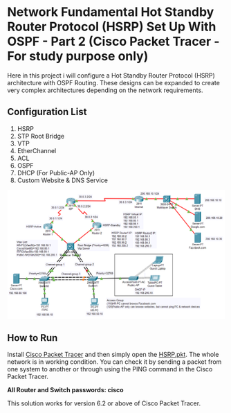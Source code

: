 # Network Fundamental Hot Standby Router Protocol (HSRP) Set Up With OSPF - Part 2 (Cisco Packet Tracer - For study purpose only)
Here in this project i will configure a Hot Standby Router Protocol (HSRP) architecture with OSPF Routing. These designs can be expanded to create very complex architectures depending on the network requirements.

## Configuration List
1. HSRP
2. STP Root Bridge
3. VTP
4. EtherChannel
5. ACL
6. OSPF
7. DHCP (For Public-AP Only)
8. Custom Website & DNS Service

![network design](/hsrpv2.PNG)

## How to Run
Install [Cisco Packet Tracer](https://www.netacad.com/courses/packet-tracer) and then simply open the [HSRP.pkt](https://github.com/weixiong15/Network_Fundamental_HSRP/blob/master/HSRP.pkt). The whole network is in working condition. You can check it by sending a packet from one system to another or through using the PING command in the Cisco Packet Tracer.

**All Router and Switch passwords: cisco**

This solution works for version 6.2 or above of Cisco Packet Tracer.
